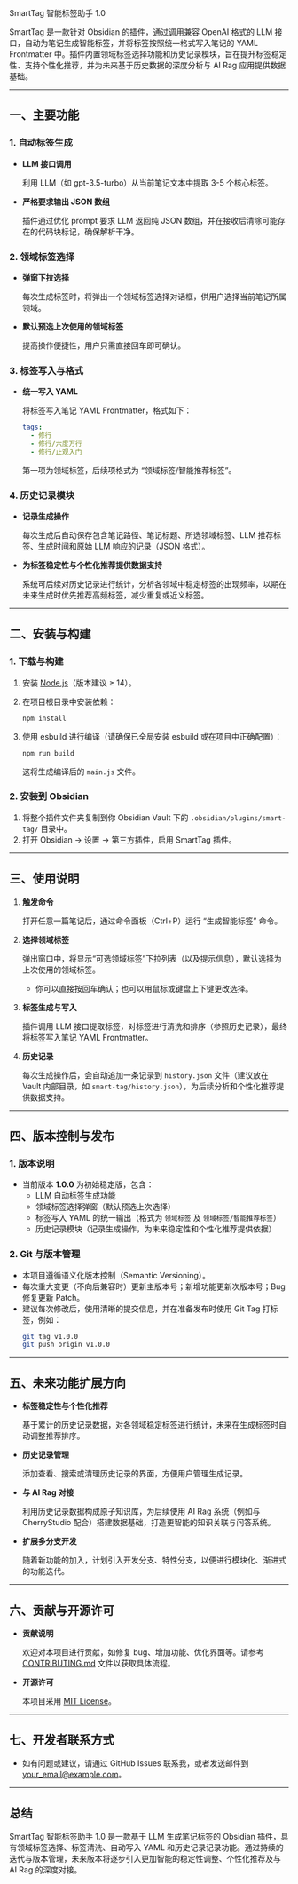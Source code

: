 SmartTag 智能标签助手 1.0

SmartTag 是一款针对 Obsidian 的插件，通过调用兼容 OpenAI 格式的 LLM 接口，自动为笔记生成智能标签，并将标签按照统一格式写入笔记的 YAML Frontmatter 中。插件内置领域标签选择功能和历史记录模块，旨在提升标签稳定性、支持个性化推荐，并为未来基于历史数据的深度分析与 AI Rag 应用提供数据基础。

---

## 一、主要功能

### 1. 自动标签生成

* **LLM 接口调用**

  利用 LLM（如 gpt-3.5-turbo）从当前笔记文本中提取 3-5 个核心标签。
* **严格要求输出 JSON 数组**

  插件通过优化 prompt 要求 LLM 返回纯 JSON 数组，并在接收后清除可能存在的代码块标记，确保解析干净。

### 2. 领域标签选择

* **弹窗下拉选择**

  每次生成标签时，将弹出一个领域标签选择对话框，供用户选择当前笔记所属领域。
* **默认预选上次使用的领域标签**

  提高操作便捷性，用户只需直接回车即可确认。

### 3. 标签写入与格式

* **统一写入 YAML**

  将标签写入笔记 YAML Frontmatter，格式如下：

  ```yaml
  tags:
    - 修行
    - 修行/六度万行
    - 修行/止观入门
  ```

  第一项为领域标签，后续项格式为 “领域标签/智能推荐标签”。

### 4. 历史记录模块

* **记录生成操作**

  每次生成后自动保存包含笔记路径、笔记标题、所选领域标签、LLM 推荐标签、生成时间和原始 LLM 响应的记录（JSON 格式）。
* **为标签稳定性与个性化推荐提供数据支持**

  系统可后续对历史记录进行统计，分析各领域中稳定标签的出现频率，以期在未来生成时优先推荐高频标签，减少重复或近义标签。

---

## 二、安装与构建

### 1. 下载与构建

1. 安装 [Node.js](https://nodejs.org/)（版本建议 ≥ 14）。
2. 在项目根目录中安装依赖：

   ```bash
   npm install
   ```
3. 使用 esbuild 进行编译（请确保已全局安装 esbuild 或在项目中正确配置）：

   ```bash
   npm run build
   ```

   这将生成编译后的 `main.js` 文件。

### 2. 安装到 Obsidian

1. 将整个插件文件夹复制到你 Obsidian Vault 下的 `.obsidian/plugins/smart-tag/` 目录中。
2. 打开 Obsidian → 设置 → 第三方插件，启用 SmartTag 插件。

---

## 三、使用说明

1. **触发命令**

   打开任意一篇笔记后，通过命令面板（Ctrl+P）运行 “生成智能标签” 命令。
2. **选择领域标签**

   弹出窗口中，将显示“可选领域标签”下拉列表（以及提示信息），默认选择为上次使用的领域标签。

   * 你可以直接按回车确认；也可以用鼠标或键盘上下键更改选择。
3. **标签生成与写入**

   插件调用 LLM 接口提取标签，对标签进行清洗和排序（参照历史记录），最终将标签写入笔记 YAML Frontmatter。
4. **历史记录**

   每次生成操作后，会自动追加一条记录到 `history.json` 文件（建议放在 Vault 内部目录，如 `smart-tag/history.json`），为后续分析和个性化推荐提供数据支持。

---

## 四、版本控制与发布

### 1. 版本说明

* 当前版本 **1.0.0** 为初始稳定版，包含：
  * LLM 自动标签生成功能
  * 领域标签选择弹窗（默认预选上次选择）
  * 标签写入 YAML 的统一输出（格式为 `领域标签` 及 `领域标签/智能推荐标签`）
  * 历史记录模块（记录生成操作，为未来稳定性和个性化推荐提供依据）

### 2. Git 与版本管理

* 本项目遵循语义化版本控制（Semantic Versioning）。
* 每次重大变更（不向后兼容时）更新主版本号；新增功能更新次版本号；Bug 修复更新 Patch。
* 建议每次修改后，使用清晰的提交信息，并在准备发布时使用 Git Tag 打标签，例如：
  ```bash
  git tag v1.0.0
  git push origin v1.0.0
  ```

---

## 五、未来功能扩展方向

* **标签稳定性与个性化推荐**

  基于累计的历史记录数据，对各领域稳定标签进行统计，未来在生成标签时自动调整推荐排序。
* **历史记录管理**

  添加查看、搜索或清理历史记录的界面，方便用户管理生成记录。
* **与 AI Rag 对接**

  利用历史记录数据构成原子知识库，为后续使用 AI Rag 系统（例如与 CherryStudio 配合）搭建数据基础，打造更智能的知识关联与问答系统。
* **扩展多分支开发**

  随着新功能的加入，计划引入开发分支、特性分支，以便进行模块化、渐进式的功能迭代。

---

## 六、贡献与开源许可

* **贡献说明**

  欢迎对本项目进行贡献，如修复 bug、增加功能、优化界面等。请参考 [CONTRIBUTING.md](https://chatgpt.com/g/g-p-67f63759d0788191b02eae1536c6ab8e-jin-hong-yu-zhi-neng-biao-qian-cha-jian/c/CONTRIBUTING.md) 文件以获取具体流程。
* **开源许可**

  本项目采用 [MIT License](https://chatgpt.com/g/g-p-67f63759d0788191b02eae1536c6ab8e-jin-hong-yu-zhi-neng-biao-qian-cha-jian/c/LICENSE)。

---

## 七、开发者联系方式

* 如有问题或建议，请通过 GitHub Issues 联系我，或者发送邮件到 [your_email@example.com](mailto:your_email@example.com)。

---

## 总结

SmartTag 智能标签助手 1.0 是一款基于 LLM 生成笔记标签的 Obsidian 插件，具有领域标签选择、标签清洗、自动写入 YAML 和历史记录记录功能。通过持续的迭代与版本管理，未来版本将逐步引入更加智能的稳定性调整、个性化推荐及与 AI Rag 的深度对接。
